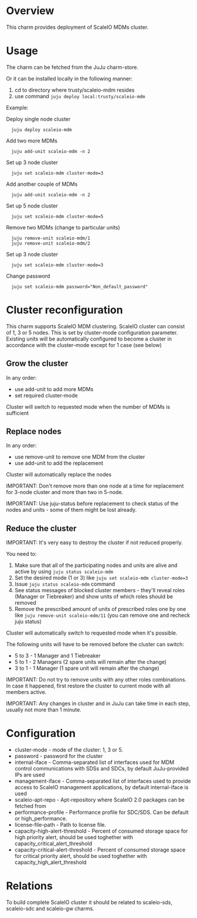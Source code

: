 # Overview

This charm provides deployment of ScaleIO MDMs cluster.

# Usage

The charm can be fetched from the JuJu charm-store.

Or it can be installed locally in the following manner:

1. cd to directory where trusty/scaleio-mdm resides
2. use command ```juju deploy local:trusty/scaleio-mdm```

Example:

  Deploy single node cluster
  ```
    juju deploy scaleio-mdm
  ```

  Add two more MDMs
  ```
    juju add-unit scaleio-mdm -n 2
  ```

  Set up 3 node cluster
  ```
    juju set scaleio-mdm cluster-mode=3
  ```

  Add another couple of MDMs
  ```
    juju add-unit scaleio-mdm -n 2
  ```

  Set up 5 node cluster
  ```
    juju set scaleio-mdm cluster-mode=5
  ```

  Remove two MDMs (change to particular units)
  ```
    juju remove-unit scaleio-mdm/1
    juju remove-unit scaleio-mdm/2
  ```

  Set up 3 node cluster
  ```
    juju set scaleio-mdm cluster-mode=3
  ```

  Change password
  ```
    juju set scaleio-mdm password="Non_default_password"
  ```
# Cluster reconfiguration

This charm supports ScaleIO MDM clustering.
ScaleIO cluster can consist of 1, 3 or 5 nodes. This is set by cluster-mode configuration parameter.
Existing units will be automatically configured to become a cluster in accordance with the cluster-mode except for 1 case (see below)

## Grow the cluster

In any order:
* use add-unit to add more MDMs
* set required cluster-mode

Cluster will switch to requested mode when the number of MDMs is sufficient

## Replace nodes

In any order:
* use remove-unit to remove one MDM from the cluster
* use add-unit to add the replacement

Cluster will automatically replace the nodes

IMPORTANT: Don't remove more than one node at a time for replacement for 3-node cluster and more than two in 5-node.

IMPORTANT: Use juju-status before replacement to check status of the nodes and units - some of them might be lost already.

## Reduce the cluster

IMPORTANT: It's very easy to destroy the cluster if not reduced properly.

You need to:
1. Make sure that all of the participating nodes and units are alive and active by using ```juju status scaleio-mdm```
2. Set the desired mode (1 or 3) like ```juju set scaleio-mdm cluster-mode=3```
3. Issue ```juju status scaleio-mdm``` command
4. See status messages of blocked cluster members - they'll reveal roles (Manager or Tiebreaker) and show units of which roles should be removed
5. Remove the prescribed amount of units of prescribed roles one by one like ```juju remove-unit scaleio-mdm/11``` (you can remove one and recheck juju status)

Cluster will automatically switch to requested mode when it's possible.

The following units will have to be removed before the cluster can switch:
* 5 to 3 - 1 Manager and 1 Tiebreaker
* 5 to 1 - 2 Managers (2 spare units will remain after the change)
* 3 to 1 - 1 Manager (1 spare unit will remain after the change)

IMPORTANT: Do not try to remove units with any other roles combinations. In case it happened, first restore the cluster to current mode with all members active.

IMPORTANT: Any changes in cluster and in JuJu can take time in each step, usually not more than 1 minute.

# Configuration

* cluster-mode - mode of the cluster: 1, 3 or 5.
* password - password for the cluster
* internal-iface - Comma-separated list of interfaces used for MDM control communications with SDSs and SDCs, by default JuJu-provided IPs are used
* management-iface - Comma-separated list of interfaces used to provide access to ScaleIO management applications, by default internal-iface is used
* scaleio-apt-repo - Apt-repository where ScaleIO 2.0 packages can be fetched from
* performance-profile - Performance profile for SDC/SDS. Can be default or high_performance.
* license-file-path - Path to license file.
* capacity-high-alert-threshold - Percent of consumed storage space for high priority alert, should be used toghether with capacity_critical_alert_threshold
* capacity-critical-alert-threshold - Percent of consumed storage space for critical priority alert, should be used toghether with capacity_high_alert_threshold

# Relations

To build complete ScaleIO cluster it should be related to scaleio-sds, scaleio-sdc and scaleio-gw charms.
